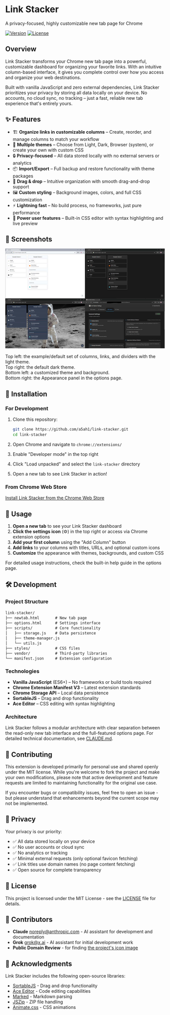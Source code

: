 # Link Stacker

A privacy-focused, highly customizable new tab page for Chrome

[![Version](https://img.shields.io/badge/version-0.2.3-blue.svg)](manifest.json)
[![License](https://img.shields.io/badge/license-MIT-green.svg)](LICENSE)

## Overview

Link Stacker transforms your Chrome new tab page into a powerful, customizable dashboard for organizing your favorite links. With an intuitive column-based interface, it gives you complete control over how you access and organize your web destinations.

Built with vanilla JavaScript and zero external dependencies, Link Stacker prioritizes your privacy by storing all data locally on your device. No accounts, no cloud sync, no tracking – just a fast, reliable new tab experience that's entirely yours.

## ✨ Features

- 🏗️ **Organize links in customizable columns** – Create, reorder, and manage columns to match your workflow
- 🎨 **Multiple themes** – Choose from Light, Dark, Browser (system), or create your own with custom CSS
- 🔒 **Privacy-focused** – All data stored locally with no external servers or analytics
- 📦 **Import/Export** – Full backup and restore functionality with theme packages
- 🎯 **Drag & drop** – Intuitive organization with smooth drag-and-drop support
- 🖼️ **Custom styling** – Background images, colors, and full CSS customization
- ⚡ **Lightning fast** – No build process, no frameworks, just pure performance
- 🔧 **Power user features** – Built-in CSS editor with syntax highlighting and live preview

## 📸 Screenshots

[![Link Stacker screenshots](screenshots/screenshots-github.jpeg)](screenshots/screenshots-github.jpeg)

Top left: the example/default set of columns, links, and dividers with the light theme.  
Top right: the default dark theme.  
Bottom left: a customized theme and background.  
Bottom right: the Appearance panel in the options page.

## 🚀 Installation

### For Development

1. Clone this repository:
   ```bash
   git clone https://github.com/a5ah1/link-stacker.git
   cd link-stacker
   ```

2. Open Chrome and navigate to `chrome://extensions/`

3. Enable "Developer mode" in the top right

4. Click "Load unpacked" and select the `link-stacker` directory

5. Open a new tab to see Link Stacker in action!

### From Chrome Web Store

[Install Link Stacker from the Chrome Web Store](https://chromewebstore.google.com/detail/link-stacker/peabiommmpphfnncadocemodpakhjlbg)

## 📖 Usage

1. **Open a new tab** to see your Link Stacker dashboard
2. **Click the settings icon** (⚙️) in the top right or access via Chrome extension options
3. **Add your first column** using the "Add Column" button
4. **Add links** to your columns with titles, URLs, and optional custom icons
5. **Customize** the appearance with themes, backgrounds, and custom CSS

For detailed usage instructions, check the built-in help guide in the options page.

## 🛠️ Development

### Project Structure

```
link-stacker/
├── newtab.html       # New tab page
├── options.html      # Settings interface
├── scripts/          # Core functionality
│   ├── storage.js    # Data persistence
│   ├── theme-manager.js
│   └── utils.js
├── styles/           # CSS files
├── vendor/           # Third-party libraries
└── manifest.json     # Extension configuration
```

### Technologies

- **Vanilla JavaScript** (ES6+) – No frameworks or build tools required
- **Chrome Extension Manifest V3** – Latest extension standards
- **Chrome Storage API** – Local data persistence
- **SortableJS** – Drag and drop functionality
- **Ace Editor** – CSS editing with syntax highlighting

### Architecture

Link Stacker follows a modular architecture with clear separation between the read-only new tab interface and the full-featured options page. For detailed technical documentation, see [CLAUDE.md](CLAUDE.md).

## 🤝 Contributing

This extension is developed primarily for personal use and shared openly under the MIT license. While you're welcome to fork the project and make your own modifications, please note that active development and feature requests are limited to maintaining functionality for the original use case.

If you encounter bugs or compatibility issues, feel free to open an issue - but please understand that enhancements beyond the current scope may not be implemented.

## 🔐 Privacy

Your privacy is our priority:

- ✅ All data stored locally on your device
- ✅ No user accounts or cloud sync
- ✅ No analytics or tracking
- ✅ Minimal external requests (only optional favicon fetching)
- ✅ Link titles use domain names (no page content fetching)
- ✅ Open source for complete transparency

## 📄 License

This project is licensed under the MIT License - see the [LICENSE](LICENSE) file for details.

## 👥 Contributors

- **Claude** <noreply@anthropic.com> - AI assistant for development and documentation
- **Grok** <grok@x.ai> - AI assistant for initial development work
- **Public Domain Review** - for finding [the project's icon image](https://publicdomainreview.org/essay/stuffed-ox-dummy-tree-artificial-rock-deception-in-the-work-of-richard-and-cherry-kearton/)

## 🙏 Acknowledgments

Link Stacker includes the following open-source libraries:

- [SortableJS](https://github.com/SortableJS/Sortable/) - Drag and drop functionality
- [Ace Editor](https://github.com/ajaxorg/ace) - Code editing capabilities
- [Marked](https://github.com/markedjs/marked/) - Markdown parsing
- [JSZip](https://github.com/Stuk/jszip) - ZIP file handling
- [Animate.css](https://github.com/animate-css/animate.css) - CSS animations
